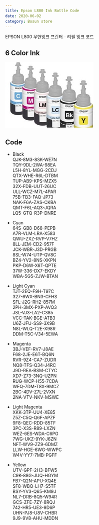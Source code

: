 ```yaml
---
title: Epson L800 Ink Bottle Code 
date: 2020-06-02
category: Bosun store
---
```


EPSON L800 무한잉크 프린터 - 리필 잉크 코드

## 6 Color Ink

![6colorink](/img/ink.jpg)

## Code

* Black   
QJK-8M3-8SK-WE7N   
TQY-9DL-2WA-98EA   
L5H-8YL-MGG-2CDJ   
QTX-WHE-R6L-DTBM   
TUP-AB9-KPS-MZX5   
32X-FDB-UUT-26UC   
ULL-WCZ-M7L-4PAR   
75B-TB3-FAQ-JP73   
NAK-F6A-ZAS-CKBA   
QMT-F6L-AQ3-JQRA   
LQ5-GTQ-R3P-DNRE   

* Cyan   
64S-GB8-D68-PEPB   
A7R-VLM-LRA-X583   
QWU-ZXZ-RVP-V7HZ   
8LL-JEM-CD2-957F   
JCK-WBR-J3D-PRGB   
8SL-W74-UTP-QV8C   
BZ4-YV2-8NS-XKPN   
PKP-D6W-X6T-QPTE   
37W-336-DX7-EKDY   
WBA-5G5-ZJW-BTAN   

* Light Cyan   
TJT-2EQ-F9H-T97C   
327-6WX-BN3-CFHS   
SFL-J2G-RH2-857M   
2PH-3MX-PXP-AVQ3   
JSL-VJ3-LA2-C385   
VCC-TAK-BGE-ATB3   
U6Z-JFU-SS9-3X9B   
N8L-WLQ-T2E-X98R   
DDM-T5C-V34-5EWA   

* Magenta   
3BJ-VEF-RV7-J8AE   
F68-2JE-E6T-BQ6N   
RVR-9Z4-CA7-ZUDR   
NQ8-TFS-Q34-J4RC   
J9D-REA-BSM-CTYC   
XD7-Z73-3NQ-UZPN   
RUG-WCP-H55-7CDA   
WEQ-7DM-T8X-9MCZ   
2BC-4DV-Z7L-2VXN   
2NA-VTV-NKV-MSWE   

* Light Magenta   
XKK-3TP-UU4-XE85   
Z5Z-C5Q-Q6F-APZF   
9F8-QEC-RDD-85TF   
3PC-X3S-R89-LXZN   
WEZ-6ES-WDA-C6PG   
7WG-UKZ-9YK-J6ZN   
NFT-WV9-ZZ9-6DMZ   
LLW-HGE-6WG-WWPC   
W4V-YY7-7MB-PGFF   

* Yellow   
UTV-GPF-2H3-BFW5   
C9K-88G-JUQ-HGYM   
FB7-Q2N-APU-XQ4E   
SF8-WBQ-LH7-S5TF   
BSY-YV3-Q65-KM9J   
NL7-DRB-8Q5-W94R    
GCS-ZFE-7ZY-8RQJ   
742-HR5-UE3-9D6P   
UHN-PJ8-U8V-CHBR   
9J9-9V8-AHU-MDDN   
